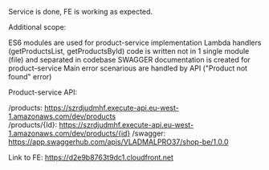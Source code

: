 Service is done, FE is working as expected.

Additional scope:

ES6 modules are used for product-service implementation
Lambda handlers (getProductsList, getProductsById) code is written not in 1 single module (file) and separated in codebase
SWAGGER documentation is created for product-service
Main error scenarious are handled by API ("Product not found" error)

Product-service API:

/products: https://szrdjudmhf.execute-api.eu-west-1.amazonaws.com/dev/products   
/products/{Id}: https://szrdjudmhf.execute-api.eu-west-1.amazonaws.com/dev/products/{id}
/swagger: https://app.swaggerhub.com/apis/VLADMALPRO37/shop-be/1.0.0

Link to FE: https://d2e9b8763t9dc1.cloudfront.net